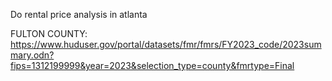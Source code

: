 Do rental price analysis in atlanta


FULTON COUNTY: https://www.huduser.gov/portal/datasets/fmr/fmrs/FY2023_code/2023summary.odn?fips=1312199999&year=2023&selection_type=county&fmrtype=Final
